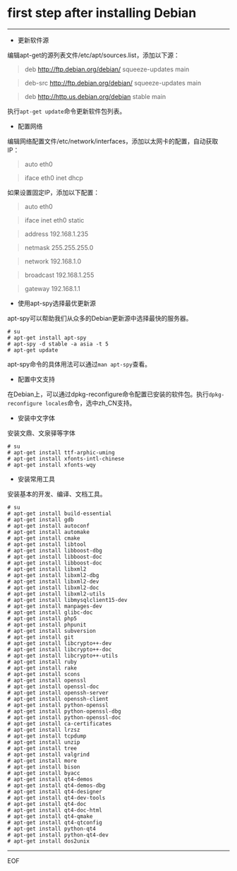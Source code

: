# first step after installing Debian

---

* 更新软件源

编辑apt-get的源列表文件/etc/apt/sources.list，添加以下源：

>    deb http://ftp.debian.org/debian/ squeeze-updates main

>    deb-src http://ftp.debian.org/debian/ squeeze-updates main

>    deb http://http.us.debian.org/debian stable main

执行`apt-get update`命令更新软件包列表。

* 配置网络

编辑网络配置文件/etc/network/interfaces，添加以太网卡的配置，自动获取IP：

>    auto eth0

>    iface eth0 inet dhcp

如果设置固定IP，添加以下配置：

>    auto eth0

>    iface inet eth0 static

>    address 192.168.1.235

>    netmask 255.255.255.0 

>    network 192.168.1.0

>    broadcast 192.168.1.255

>    gateway 192.168.1.1

* 使用apt-spy选择最优更新源

apt-spy可以帮助我们从众多的Debian更新源中选择最快的服务器。

    # su
    # apt-get install apt-spy
    # apt-spy -d stable -a asia -t 5
    # apt-get update
    
apt-spy命令的具体用法可以通过`man apt-spy`查看。

* 配置中文支持

在Debian上，可以通过dpkg-reconfigure命令配置已安装的软件包。执行`dpkg-reconfigure locales`命令，选中zh_CN支持。

* 安装中文字体

安装文鼎、文泉驿等字体

    # su
    # apt-get install ttf-arphic-uming
    # apt-get install xfonts-intl-chinese
    # apt-get install xfonts-wqy
    
    
* 安装常用工具

安装基本的开发、编译、文档工具。

    # su
    # apt-get install build-essential
    # apt-get install gdb
    # apt-get install autoconf
    # apt-get install automake
    # apt-get install cmake
    # apt-get install libtool
    # apt-get install libboost-dbg
    # apt-get install libboost-doc
    # apt-get install libboost-doc
    # apt-get install libxml2 
    # apt-get install libxml2-dbg 
    # apt-get install libxml2-dev 
    # apt-get install libxml2-doc 
    # apt-get install libxml2-utils
    # apt-get install libmysqlclient15-dev
    # apt-get install manpages-dev
    # apt-get install glibc-doc
    # apt-get install php5
    # apt-get install phpunit
    # apt-get install subversion
    # apt-get install git
    # apt-get install libcrypto++-dev 
    # apt-get install libcrypto++-doc 
    # apt-get install libcrypto++-utils
    # apt-get install ruby
    # apt-get install rake
    # apt-get install scons
    # apt-get install openssl
    # apt-get install openssl-doc
    # apt-get install openssh-server
    # apt-get install openssh-client
    # apt-get install python-openssl 
    # apt-get install python-openssl-dbg 
    # apt-get install python-openssl-doc
    # apt-get install ca-certificates
    # apt-get install lrzsz
    # apt-get install tcpdump
    # apt-get install unzip 
    # apt-get install tree 
    # apt-get install valgrind
    # apt-get install more
    # apt-get install bison
    # apt-get install byacc
    # apt-get install qt4-demos 
    # apt-get install qt4-demos-dbg
    # apt-get install qt4-designer
    # apt-get install qt4-dev-tools
    # apt-get install qt4-doc 
    # apt-get install qt4-doc-html
    # apt-get install qt4-qmake
    # apt-get install qt4-qtconfig
    # apt-get install python-qt4
    # apt-get install python-qt4-dev
    # apt-get install dos2unix

---

EOF



